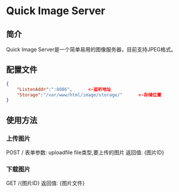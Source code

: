 # Quick Image Server

## 简介
Quick Image Server是一个简单易用的图像服务器，目前支持JPEG格式。

## 配置文件

```JSON
{
	"ListenAddr":":8086",      <-监听地址
	"Storage":"/var/www/html/image/storage/"      <-存储位置
}
```

## 使用方法
### 上传图片
POST /
表单参数:
uploadfile file类型,要上传的图片
返回值:
{图片ID}

### 下载图片
GET /{图片ID}
返回值:
{图片文件}